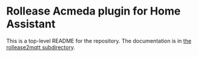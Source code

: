 # Rollease Acmeda plugin for Home Assistant

This is a top-level README for the repository.  The documentation is in [the rollease2mqtt subdirectory](rollease2mqtt).
